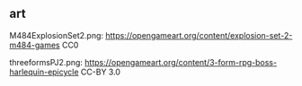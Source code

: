
## art

M484ExplosionSet2.png:
https://opengameart.org/content/explosion-set-2-m484-games
CC0

threeformsPJ2.png:
https://opengameart.org/content/3-form-rpg-boss-harlequin-epicycle
CC-BY 3.0
